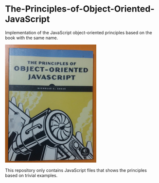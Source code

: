 # The-Principles-of-Object-Oriented-JavaScript

Implementation of the JavaScript object-oriented principles based on the book with the same name.

<img src="./book-cover.jpg" width="300" height="390">

This repository only contains JavaScript files that shows the principles based on trivial examples.
